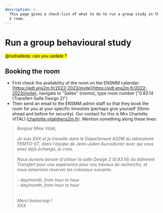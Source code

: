 ```yaml
---
description: >-
  This page gives a check-list of what to do to run a group study in the Design
  2 room.
---
```


# Run a group behavioural study

<mark style="background-color:yellow;">@rudradeep: can you update ?</mark>&#x20;





## Booking the room

* First check the availability of the room on the ENSMM calendar: [https://edt.ens2m.fr/2022-2023/invite](https://edt.ens2m.fr/2022-2023/invite), navigate to "Salles" (rooms), type room number ("0.83.14 (Transfert-Salle Design 2)")
* Then send an email to the ENSMM admin staff so that they book the room for you at your specific timeslots (perhaps give yourself 30min ahead and before for security). Our contact for this is Mrs Charlotte VITALI (charlotte.vitali@ens2m.fr). Mention something along these lines:&#x20;

> _Bonjour Mme Vitali,_ \
> \
> _Je suis XXX et je travaille dans le Département AS2M du laboratoire FEMTO-ST, dans l'équipe de Jean-Julien Aucouturier avec qui vous avez déjà échangé, je crois._ \
> \
> _Nous aurions besoin d'utiliser la salle Design 2 (0.83.14) du bâtiment Transfert pour une expérience pour nos travaux de recherche, et nous aimerions réserver les créneaux suivants:_ \
> \
> _- day/month, from hour to hour_\
> _- day/month, from hour to hour_\
> \
> \
> _Merci beaucoup !_\
> _XXX_
